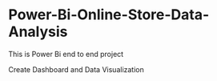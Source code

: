 # Power-Bi-Online-Store-Data-Analysis

This is Power Bi end to end project

Create Dashboard and Data Visualization
